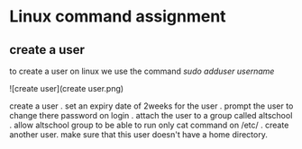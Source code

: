 # Linux command assignment
## create a user
to create a user on linux we use the command *sudo adduser username*

![create user](create user.png)

create a user
. set an expiry date of 2weeks for the user
. prompt the user to change there password on login
. attach the user to a group called altschool
. allow altschool group to be able to run only cat command on /etc/
. create another user. make sure that this user doesn't have a home directory.
